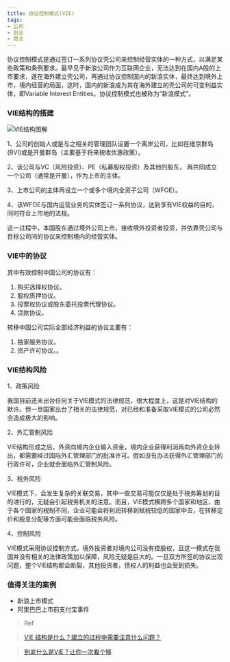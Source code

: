 ```yaml
---
title: 协议控制模式(VIE)
tags:
- 公司
- 创业
- 商业
---
```


协议控制模式是通过签订一系列协议壳公司来控制经营实体的一种方式，以满足某些政策和条例要求。最早见于新浪公司作为互联网企业，无法达到在国内A股的上市要求，遂在海外建立壳公司，再通过协议控制国内的新浪实体，最终达到境外上市，境内经营的局面，这时，国内的新浪成为其在海外建立的壳公司的可变利益实体，即Variable Interest Entities。协议控制模式也被称为“新浪模式”。

<!-- more-->

### VIE结构的搭建

![VIE结构图解](https://pic3.zhimg.com/80/aebcd51d4bcda0227f2af2d66f699c46_hd.jpg)


1、公司的创始人或是与之相关的管理团队设置一个离岸公司，比如在维京群岛(BVI)或是开曼群岛（主要基于将来税收优惠政策）。

2、该公司与VC（风险投资）、PE（私募股权投资）及其他的股东， 再共同成立一个公司（通常是开曼），作为上市的主体。

3、上市公司的主体再设立一个或多个境内全资子公司（WFOE）。

4、该WFOE与国内运营业务的实体签订一系列协议，达到享有VIE权益的目的，同时符合上市地的法规。

这一过程中，本国股东通过境外公司上市，接收境外投资者投资，并依靠壳公司与目标公司间的协议来控制境内的经营实体。


### VIE中的协议

其中有效控制中国公司的协议有：

1. 购买选择权协议。
2. 股权质押协议。
3. 投票权协议或股东委托投票代理协议。
4. 贷款协议。

转移中国公司实际全部经济利益的协议主要有：

1. 独家服务协议。
2. 资产许可协议。。


### VIE结构风险

1、政策风险

我国目前还未出台任何关于VIE模式的法律规范，很大程度上，这是对VIE结构的默许。但一旦国家出台了相关的法律规范，对已经和准备采取VIE模式的公司必然会造成极大的影响。 

2、外汇管制风险

VIE结构形成之后，外资向境内企业输入资金，境内企业获得利润再向外资企业转出，都需要经过国际外汇管理部门的批准许可。假如没有办法获得外汇管理部门的行政许可，企业就会面临外汇管制风险。 

3、税务风险

VIE模式下，会发生复杂的关联交易，其中一些交易可能仅仅是处于税务筹划的目的进行的，无疑会引起税务机关的注意。而且，VIE模式横跨多个国家和地区，由于各个国家的税制不同，企业可能会将利润转移到赋税较低的国家中去，在转移定价和股息分配等方面可能会面临税务风险。
 
4、控制风险

VIE模式采用协议控制方式，境外投资者对境内公司没有控股权，且这一模式在我国并没有相关的法律政策加以保障，风险无疑是巨大的。一旦双方所签的协议出现问题，整个VIE结构都会断裂，其他投资者，债权人的利益也会受到损失。 


### 值得关注的案例
- 新浪上市模式
- 阿里巴巴上市前支付宝事件


> Ref

> [VIE 结构是什么？建立的过程中需要注意什么问题？](https://www.zhihu.com/question/19634851)

> [到底什么是VIE？让你一次看个够](http://tech2ipo.com/56981)
